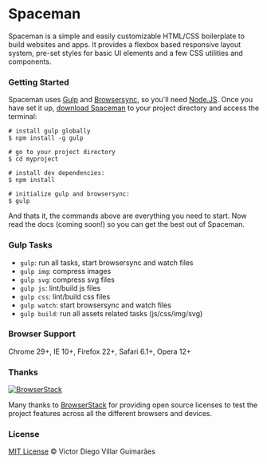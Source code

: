 # Spaceman

Spaceman is a simple and easily customizable HTML/CSS boilerplate to build websites and apps. It provides a flexbox based responsive layout system, pre-set styles for basic UI elements and a few CSS utilities and components.

### Getting Started

Spaceman uses [Gulp](http://gulpjs.com/) and [Browsersync](https://www.browsersync.io/), so you'll need [Node.JS](https://nodejs.org/en/). Once you have set it up, [download Spaceman](https://github.com/victordieggo/spaceman/releases/latest) to your project directory and access the terminal:

```
# install gulp globally
$ npm install -g gulp

# go to your project directory
$ cd myproject

# install dev dependencies:
$ npm install

# initialize gulp and browsersync:
$ gulp
```

And thats it, the commands above are everything you need to start. Now read the docs (coming soon!) so you can get the best out of Spaceman.

### Gulp Tasks

- `gulp`: run all tasks, start browsersync and watch files
- `gulp img`: compress images
- `gulp svg`: compress svg files
- `gulp js`: lint/build js files
- `gulp css`: lint/build css files
- `gulp watch`: start browsersync and watch files
- `gulp build`: run all assets related tasks (js/css/img/svg)

### Browser Support

Chrome 29+, IE 10+, Firefox 22+, Safari 6.1+, Opera 12+

### Thanks

[![BrowserStack](https://victordiego.com/browserstack-logo.jpg)](https://www.browserstack.com)

Many thanks to [BrowserStack](https://www.browserstack.com) for providing open source licenses to test the project features across all the different browsers and devices.

### License

[MIT License](https://victordieggo.mit-license.org/) © Victor Diego Villar Guimarães
